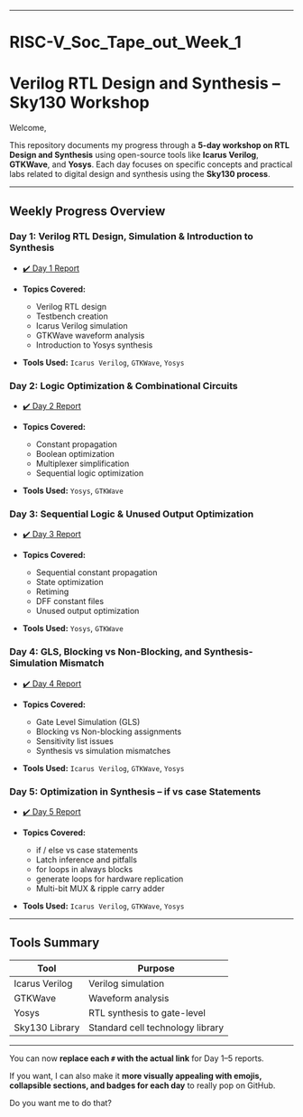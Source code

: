 
---

# RISC-V_Soc_Tape_out_Week_1

# Verilog RTL Design and Synthesis – Sky130 Workshop

Welcome,

This repository documents my progress through a **5-day workshop on RTL Design and Synthesis** using open-source tools like **Icarus Verilog**, **GTKWave**, and **Yosys**. Each day focuses on specific concepts and practical labs related to digital design and synthesis using the **Sky130 process**.

---

## Weekly Progress Overview

### **Day 1: Verilog RTL Design, Simulation & Introduction to Synthesis**

* [✔️ Day 1 Report](https://github.com/harishj123/RISC-V_Soc_Tape_out_week_1/tree/main/Day_1)
* **Topics Covered:**

  * Verilog RTL design
  * Testbench creation
  * Icarus Verilog simulation
  * GTKWave waveform analysis
  * Introduction to Yosys synthesis
* **Tools Used:** `Icarus Verilog`, `GTKWave`, `Yosys`

### **Day 2: Logic Optimization & Combinational Circuits**

* [✔️ Day 2 Report](https://github.com/harishj123/RISC-V_Soc_Tape_out_week_1/tree/main/Day_2)
* **Topics Covered:**

  * Constant propagation
  * Boolean optimization
  * Multiplexer simplification
  * Sequential logic optimization
* **Tools Used:** `Yosys`, `GTKWave`

### **Day 3: Sequential Logic & Unused Output Optimization**

* [✔️ Day 3 Report](https://github.com/harishj123/RISC-V_Soc_Tape_out_week_1/tree/main/Day_3)
* **Topics Covered:**

  * Sequential constant propagation
  * State optimization
  * Retiming
  * DFF constant files
  * Unused output optimization
* **Tools Used:** `Yosys`, `GTKWave`

### **Day 4: GLS, Blocking vs Non-Blocking, and Synthesis-Simulation Mismatch**

* [✔️ Day 4 Report](https://github.com/harishj123/RISC-V_Soc_Tape_out_week_1/tree/main/Day_4)
* **Topics Covered:**

  * Gate Level Simulation (GLS)
  * Blocking vs Non-blocking assignments
  * Sensitivity list issues
  * Synthesis vs simulation mismatches
* **Tools Used:** `Icarus Verilog`, `GTKWave`, `Yosys`

### **Day 5: Optimization in Synthesis – if vs case Statements**

* [✔️ Day 5 Report](https://github.com/harishj123/RISC-V_Soc_Tape_out_week_1/tree/main/Day_5)
* **Topics Covered:**

  * if / else vs case statements
  * Latch inference and pitfalls
  * for loops in always blocks
  * generate loops for hardware replication
  * Multi-bit MUX & ripple carry adder
* **Tools Used:** `Icarus Verilog`, `GTKWave`, `Yosys`

---

## Tools Summary

| Tool           | Purpose                          |
| -------------- | -------------------------------- |
| Icarus Verilog | Verilog simulation               |
| GTKWave        | Waveform analysis                |
| Yosys          | RTL synthesis to gate-level      |
| Sky130 Library | Standard cell technology library |

---

You can now **replace each `#` with the actual link** for Day 1–5 reports.

If you want, I can also make it **more visually appealing with emojis, collapsible sections, and badges for each day** to really pop on GitHub.

Do you want me to do that?
